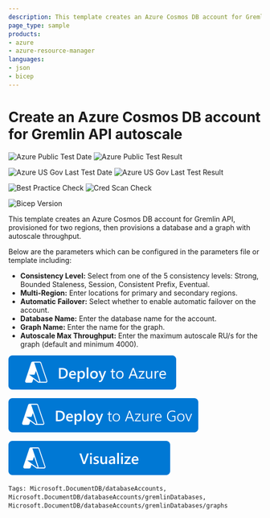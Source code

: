```yaml
---
description: This template creates an Azure Cosmos DB account for Gremlin API in two regions with one database and one graph using autoscale throughput.
page_type: sample
products:
- azure
- azure-resource-manager
languages:
- json
- bicep
---
```

# Create an Azure Cosmos DB account for Gremlin API autoscale

![Azure Public Test Date](https://azurequickstartsservice.blob.core.windows.net/badges/quickstarts/microsoft.documentdb/cosmosdb-gremlin-autoscale/PublicLastTestDate.svg)
![Azure Public Test Result](https://azurequickstartsservice.blob.core.windows.net/badges/quickstarts/microsoft.documentdb/cosmosdb-gremlin-autoscale/PublicDeployment.svg)

![Azure US Gov Last Test Date](https://azurequickstartsservice.blob.core.windows.net/badges/quickstarts/microsoft.documentdb/cosmosdb-gremlin-autoscale/FairfaxLastTestDate.svg)
![Azure US Gov Last Test Result](https://azurequickstartsservice.blob.core.windows.net/badges/quickstarts/microsoft.documentdb/cosmosdb-gremlin-autoscale/FairfaxDeployment.svg)

![Best Practice Check](https://azurequickstartsservice.blob.core.windows.net/badges/quickstarts/microsoft.documentdb/cosmosdb-gremlin-autoscale/BestPracticeResult.svg)
![Cred Scan Check](https://azurequickstartsservice.blob.core.windows.net/badges/quickstarts/microsoft.documentdb/cosmosdb-gremlin-autoscale/CredScanResult.svg)

![Bicep Version](https://azurequickstartsservice.blob.core.windows.net/badges/quickstarts/microsoft.documentdb/cosmosdb-gremlin-autoscale/BicepVersion.svg)

This template creates an Azure Cosmos DB account for Gremlin API, provisioned for two regions, then provisions a database and a graph with autoscale throughput.

Below are the parameters which can be configured in the parameters file or template including:

- **Consistency Level:** Select from one of the 5 consistency levels: Strong, Bounded Staleness, Session, Consistent Prefix, Eventual.
- **Multi-Region:** Enter locations for primary and secondary regions.
- **Automatic Failover:** Select whether to enable automatic failover on the account.
- **Database Name:** Enter the database name for the account.
- **Graph Name:** Enter the name for the graph.
- **Autoscale Max Throughput:** Enter the maximum autoscale RU/s for the graph (default and minimum 4000).

[![Deploy To Azure](https://raw.githubusercontent.com/Azure/azure-quickstart-templates/master/1-CONTRIBUTION-GUIDE/images/deploytoazure.svg?sanitize=true)](https://portal.azure.com/#create/Microsoft.Template/uri/https%3A%2F%2Fraw.githubusercontent.com%2FAzure%2Fazure-quickstart-templates%2Fmaster%2Fquickstarts%2Fmicrosoft.documentdb%2Fcosmosdb-gremlin-autoscale%2Fazuredeploy.json)

[![Deploy To Azure Gov](https://raw.githubusercontent.com/Azure/azure-quickstart-templates/master/1-CONTRIBUTION-GUIDE/images/deploytoazuregov.svg?sanitize=true)](https://portal.azure.us/#create/Microsoft.Template/uri/https%3A%2F%2Fraw.githubusercontent.com%2FAzure%2Fazure-quickstart-templates%2Fmaster%2Fquickstarts%2Fmicrosoft.documentdb%2Fcosmosdb-gremlin-autoscale%2Fazuredeploy.json)

[![Visualize](https://raw.githubusercontent.com/Azure/azure-quickstart-templates/master/1-CONTRIBUTION-GUIDE/images/visualizebutton.svg?sanitize=true)](http://armviz.io/#/?load=https%3A%2F%2Fraw.githubusercontent.com%2FAzure%2Fazure-quickstart-templates%2Fmaster%2Fquickstarts%2Fmicrosoft.documentdb%2Fcosmosdb-gremlin-autoscale%2Fazuredeploy.json)

`Tags: Microsoft.DocumentDB/databaseAccounts, Microsoft.DocumentDB/databaseAccounts/gremlinDatabases, Microsoft.DocumentDB/databaseAccounts/gremlinDatabases/graphs`
